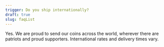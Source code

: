 ```yaml
---
trigger: Do you ship internationally?
draft: true
slug: faqList
---
```


Yes. We are proud to send our coins across the world, wherever there are patriots and proud supporters. International rates and delivery times vary.